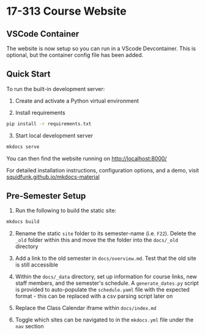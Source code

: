 # 17-313 Course Website

## VSCode Container
The website is now setup so you can run in a VScode Devcontainer. This is optional, but the container config file has been added. 

## Quick Start

To run the built-in development server:

1. Create and activate a Python virtual environment

2. Install requirements
``` sh
pip install -r requirements.txt
```

3. Start local development server
```sh
mkdocs serve
```

You can then find the website running on [http://localhost:8000/](http://localhost:8000/)

For detailed installation instructions, configuration options, and a demo, visit
[squidfunk.github.io/mkdocs-material][Material for MkDocs]

[Material for MkDocs]: https://squidfunk.github.io/mkdocs-material/

## Pre-Semester Setup
1. Run the following to build the static site:
```sh
mkdocs build
```

2. Rename the static `site` folder to its semester-name (i.e. `F22`). Delete the `_old` folder within this and move the the folder into the `docs/_old` directory

3. Add a link to the old semester in `docs/overview.md`. Test that the old site is still accessible

4. Within the `docs/_data` directory, set up information for course links, new staff members, and the semester's schedule. A `generate_dates.py` script is provided to auto-populate the `schedule.yaml` file with the expected format - this can be replaced with a csv parsing script later on

5. Replace the Class Calendar iframe within `docs/index.md`

6. Toggle which sites can be navigated to in the `mkdocs.yml` file under the `nav` section
